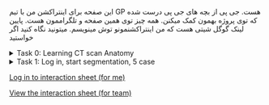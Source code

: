 این صفحه برای اینتراکشن من با تیم GP هست. جی پی از بچه های جی پی درست شده که توی پروژه بهمون کمک میکنن. همه چیز توی همین صفحه و تلگراممون هست. پایین لینک گوگل شیتی هست که من اینتراکشنمونو توش مینویسم. میتونید نگاه کنید اگر خواستید

<details>
<summary>Task 0: Learning CT scan Anatomy </summary>
<details>
<summary> Content </summary>
این کانتنت هایی هست که باید ببینیم 
  
https://www.youtube.com/watch?v=Nnr4ZB8e4nc&t=78s  (60min)

https://www.youtube.com/watch?v=ytOLnjWCt1Y (10 min)

https://www.youtube.com/watch?v=IXQPN-Un7OI  (13 min)

https://www.youtube.com/watch?v=VnpqylFYtqI  (25 min)

https://www.youtube.com/watch?v=lUJnciH8Blo  (10 min)

این هم وب پیج هایی هست که رفرنس هستن:

https://radiologyassistant.nl/more/ct-protocols/ct-contrast-injection-and-protocols#basics-of-contrast-enhancement-phases-of-enhancement 

https://litfl.com/abdominal-ct-phases/

https://radiologykey.com/abdominal-ct/

یک نمونه های خیلی خوب از آناتومی سگمنت شده هستن که چشمتون آشنا بشه

https://www.casestacks.com/medical-school/radiographic-anatomy/abdomen/

https://radiopaedia.org/cases/how-to-read-a-ct-of-the-abdomen-and-pelvis
</details>

<details>
<summary> Interaction </summary>
Sara🔵
Atra🟤
Elham🔵
Mahshad🟤
Azin🟤
Beni⚪️
</details>


</details>


<details>
<summary>Task 1: Log in, start segmentation, 5 case </summary>
<details>
<summary> Content </summary>
برای همگی یوزر و پسور رو فرستادم ، این هم آدرس سرور هست

لطفا این صفحه رو اول بخونید 
https://github.com/Sdamirsa/PanCanAID/blob/main/For%20Team/Login.MD
و بعد توی آدرس سرور با یوزر نیم و پسوردتون لاگ این کنید. وقتی لاگ این کردید باید پروژه ای به نام PanCanAID_4GP ببینید. 

برای راهنمای سگمنتیشن و استفاده از وبسایت هم لطفا این فیلم رو ببینید:
https://www.youtube.com/watch?v=Qp1ydXVGoJc

لطفا با من توی این مسیر کلا اینتراکت کنید. من همه تسک هاتون و قرارموون رو اینجا برای خودم مینویسم:

https://github.com/Sdamirsa/PanCanAID/blob/main/For%20Team/ForPanCanAID_GP_Team.md

تسک این هفته خیلی سنگین نیست (کل ارگان ها رو نمیگذارم ، 3 هفته اول میایم قسمت قسمت انجام میدیم که راحت تر باشه ، ولی بعد 3 هفته استارت جدی تر میزنیم).

این هفته کارتون اینه که لطف کنید و لاگ این کنید و 5 کیس رو سگمنت کنید:
 پانکراس
دئودنوم
 superior mesantric vein و  splenic vein و portal vein 
aorta, common hepatic artery, splenic artery

</details>


</details>




[Log in to interaction sheet (for me)](https://docs.google.com/spreadsheets/d/1--oCk4GBRKVOJlOCskaS_X05p6ZGYkg2Fm32xySc2EI/edit?usp=sharing)

[View the interaction sheet (for team)](https://docs.google.com/spreadsheets/d/e/2PACX-1vRAPQ_cx4LfZlZ22N7JIzTWrOFUT3nJFB-ltXkAYAOZh8SgpTSPQPHg5fAFRPU1nExRsvAFVhHNqaq9/pubhtml?gid=0&single=true&widget=true&headers=false)

